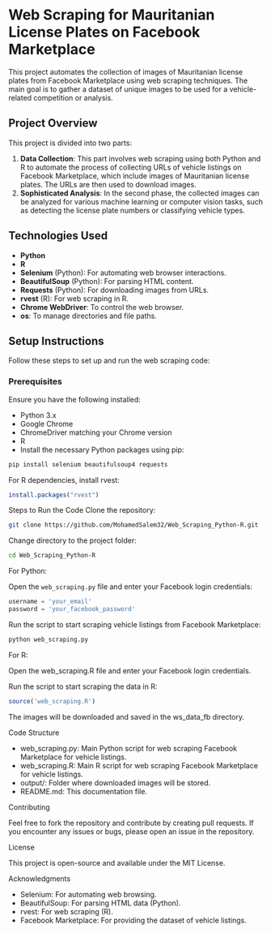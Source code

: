 # Web Scraping for Mauritanian License Plates on Facebook Marketplace

This project automates the collection of images of Mauritanian license plates from Facebook Marketplace using web scraping techniques. The main goal is to gather a dataset of unique images to be used for a vehicle-related competition or analysis.

## Project Overview

This project is divided into two parts:

1. **Data Collection**: This part involves web scraping using both Python and R to automate the process of collecting URLs of vehicle listings on Facebook Marketplace, which include images of Mauritanian license plates. The URLs are then used to download images.
2. **Sophisticated Analysis**: In the second phase, the collected images can be analyzed for various machine learning or computer vision tasks, such as detecting the license plate numbers or classifying vehicle types.

## Technologies Used

- **Python**
- **R**
- **Selenium** (Python): For automating web browser interactions.
- **BeautifulSoup** (Python): For parsing HTML content.
- **Requests** (Python): For downloading images from URLs.
- **rvest** (R): For web scraping in R.
- **Chrome WebDriver**: To control the web browser.
- **os**: To manage directories and file paths.

## Setup Instructions

Follow these steps to set up and run the web scraping code:

### Prerequisites

Ensure you have the following installed:

- Python 3.x
- Google Chrome
- ChromeDriver matching your Chrome version
- R
- Install the necessary Python packages using pip:

```bash
pip install selenium beautifulsoup4 requests
```
For R dependencies, install rvest:

```R
install.packages("rvest")
```
Steps to Run the Code
Clone the repository:

```bash
git clone https://github.com/MohamedSalem32/Web_Scraping_Python-R.git
```
Change directory to the project folder:

```bash
cd Web_Scraping_Python-R
```
For Python:

Open the `web_scraping.py` file and enter your Facebook login credentials:

```python
username = 'your_email'
password = 'your_facebook_password'
```
Run the script to start scraping vehicle listings from Facebook Marketplace:

```bash
python web_scraping.py
```
For R:

Open the web_scraping.R file and enter your Facebook login credentials.

Run the script to start scraping the data in R:

```R
source('web_scraping.R')
```
The images will be downloaded and saved in the ws_data_fb directory.

Code Structure
- web_scraping.py: Main Python script for web scraping Facebook Marketplace for vehicle listings.
- web_scraping.R: Main R script for web scraping Facebook Marketplace for vehicle listings.
- output/: Folder where downloaded images will be stored.
- README.md: This documentation file.

Contributing

Feel free to fork the repository and contribute by creating pull requests. If you encounter any issues or bugs, please open an issue in the repository.

License

This project is open-source and available under the MIT License.

Acknowledgments

- Selenium: For automating web browsing.
- BeautifulSoup: For parsing HTML data (Python).
- rvest: For web scraping (R).
- Facebook Marketplace: For providing the dataset of vehicle listings.
 
